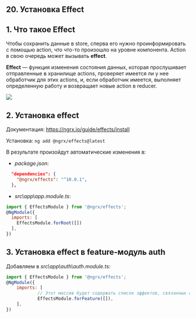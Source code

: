 ## 20. Установка Effect

## 1. Что такое Effect

Чтобы сохранить данные в store, сперва его нужно проинформировать с помощью action, что что-то произошло на уровне компонента. Action в свою очередь может вызывать **effect**.

**Effect** — функция изменения состояния данных, которая прослушивает отправленные в хранилище actions, проверяет имеется ли у нее обработчик для этих actions, и, если обработчик имеется, выполняет определенную работу и возвращает новые action в reducer.

![](https://miro.medium.com/max/631/1*s3oCQSfwACyyioKaST_xTQ.png) 

## 2. Установка effect

Документация: https://ngrx.io/guide/effects/install

Установка: `ng add @ngrx/effects@latest`    

В результате произойдут автоматические изменения в:   
- *package.json*:
```json
  "dependencies": {
    "@ngrx/effects": "^10.0.1",
  },
```
- *src\app\app.module.ts*:
```js
import { EffectsModule } from '@ngrx/effects';
@NgModule({
  imports: [
    EffectsModule.forRoot([])
  ],
})
```

## 3. Установка effect в feature-модуль auth

Добавляем в *src\app\auth\auth.module.ts*:
```js
import { EffectsModule } from '@ngrx/effects';
@NgModule({
	imports: [
			// Этот массив будет содержать список эффектов, связанных с этим модулем
			EffectsModule.forFeature([]),
	],
})
```